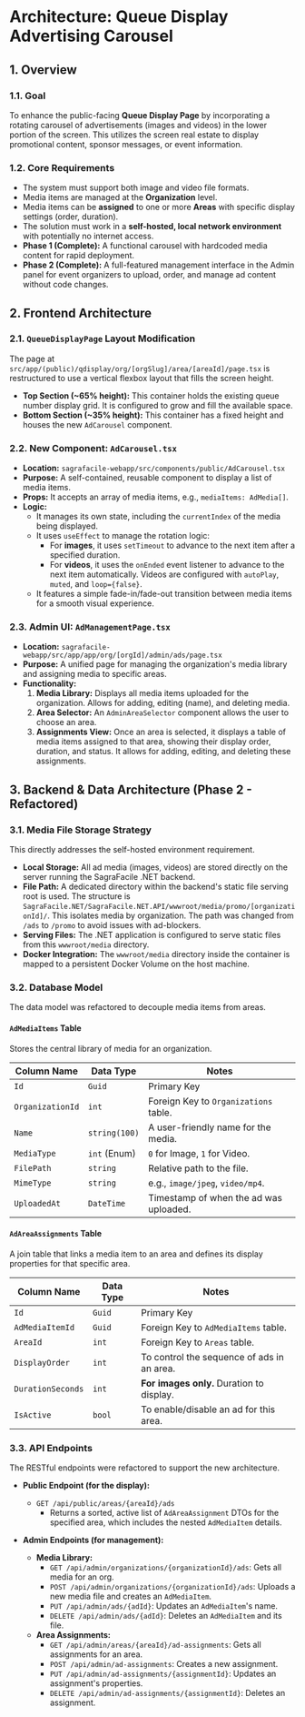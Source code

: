 # **Architecture: Queue Display Advertising Carousel**

## 1. Overview

### 1.1. Goal

To enhance the public-facing **Queue Display Page** by incorporating a rotating carousel of advertisements (images and videos) in the lower portion of the screen. This utilizes the screen real estate to display promotional content, sponsor messages, or event information.

### 1.2. Core Requirements

*   The system must support both image and video file formats.
*   Media items are managed at the **Organization** level.
*   Media items can be **assigned** to one or more **Areas** with specific display settings (order, duration).
*   The solution must work in a **self-hosted, local network environment** with potentially no internet access.
*   **Phase 1 (Complete):** A functional carousel with hardcoded media content for rapid deployment.
*   **Phase 2 (Complete):** A full-featured management interface in the Admin panel for event organizers to upload, order, and manage ad content without code changes.

## 2. Frontend Architecture

### 2.1. `QueueDisplayPage` Layout Modification

The page at `src/app/(public)/qdisplay/org/[orgSlug]/area/[areaId]/page.tsx` is restructured to use a vertical flexbox layout that fills the screen height.

*   **Top Section (~65% height):** This container holds the existing queue number display grid. It is configured to grow and fill the available space.
*   **Bottom Section (~35% height):** This container has a fixed height and houses the new `AdCarousel` component.

### 2.2. New Component: `AdCarousel.tsx`

*   **Location:** `sagrafacile-webapp/src/components/public/AdCarousel.tsx`
*   **Purpose:** A self-contained, reusable component to display a list of media items.
*   **Props:** It accepts an array of media items, e.g., `mediaItems: AdMedia[]`.
*   **Logic:**
    *   It manages its own state, including the `currentIndex` of the media being displayed.
    *   It uses `useEffect` to manage the rotation logic:
        *   For **images**, it uses `setTimeout` to advance to the next item after a specified duration.
        *   For **videos**, it uses the `onEnded` event listener to advance to the next item automatically. Videos are configured with `autoPlay`, `muted`, and `loop={false}`.
    *   It features a simple fade-in/fade-out transition between media items for a smooth visual experience.

### 2.3. Admin UI: `AdManagementPage.tsx`

*   **Location:** `sagrafacile-webapp/src/app/app/org/[orgId]/admin/ads/page.tsx`
*   **Purpose:** A unified page for managing the organization's media library and assigning media to specific areas.
*   **Functionality:**
    1.  **Media Library:** Displays all media items uploaded for the organization. Allows for adding, editing (name), and deleting media.
    2.  **Area Selector:** An `AdminAreaSelector` component allows the user to choose an area.
    3.  **Assignments View:** Once an area is selected, it displays a table of media items assigned to that area, showing their display order, duration, and status. It allows for adding, editing, and deleting these assignments.

## 3. Backend & Data Architecture (Phase 2 - Refactored)

### 3.1. Media File Storage Strategy

This directly addresses the self-hosted environment requirement.

*   **Local Storage:** All ad media (images, videos) are stored directly on the server running the SagraFacile .NET backend.
*   **File Path:** A dedicated directory within the backend's static file serving root is used. The structure is `SagraFacile.NET/SagraFacile.NET.API/wwwroot/media/promo/[organizationId]/`. This isolates media by organization. The path was changed from `/ads` to `/promo` to avoid issues with ad-blockers.
*   **Serving Files:** The .NET application is configured to serve static files from this `wwwroot/media` directory.
*   **Docker Integration:** The `wwwroot/media` directory inside the container is mapped to a persistent Docker Volume on the host machine.

### 3.2. Database Model

The data model was refactored to decouple media items from areas.

#### `AdMediaItems` Table
Stores the central library of media for an organization.

| Column Name       | Data Type      | Notes                                 |
| ----------------- | -------------- | ------------------------------------- |
| `Id`              | `Guid`         | Primary Key                           |
| `OrganizationId`  | `int`          | Foreign Key to `Organizations` table. |
| `Name`            | `string(100)`  | A user-friendly name for the media.   |
| `MediaType`       | `int` (Enum)   | `0` for Image, `1` for Video.         |
| `FilePath`        | `string`       | Relative path to the file.            |
| `MimeType`        | `string`       | e.g., `image/jpeg`, `video/mp4`.      |
| `UploadedAt`      | `DateTime`     | Timestamp of when the ad was uploaded.|

#### `AdAreaAssignments` Table
A join table that links a media item to an area and defines its display properties for that specific area.

| Column Name       | Data Type      | Notes                                     |
| ----------------- | -------------- | ----------------------------------------- |
| `Id`              | `Guid`         | Primary Key                               |
| `AdMediaItemId`   | `Guid`         | Foreign Key to `AdMediaItems` table.      |
| `AreaId`          | `int`          | Foreign Key to `Areas` table.             |
| `DisplayOrder`    | `int`          | To control the sequence of ads in an area.|
| `DurationSeconds` | `int`          | **For images only.** Duration to display. |
| `IsActive`        | `bool`         | To enable/disable an ad for this area.    |

### 3.3. API Endpoints

The RESTful endpoints were refactored to support the new architecture.

*   **Public Endpoint (for the display):**
    *   `GET /api/public/areas/{areaId}/ads`
        *   Returns a sorted, active list of `AdAreaAssignment` DTOs for the specified area, which includes the nested `AdMediaItem` details.

*   **Admin Endpoints (for management):**
    *   **Media Library:**
        *   `GET /api/admin/organizations/{organizationId}/ads`: Gets all media for an org.
        *   `POST /api/admin/organizations/{organizationId}/ads`: Uploads a new media file and creates an `AdMediaItem`.
        *   `PUT /api/admin/ads/{adId}`: Updates an `AdMediaItem`'s name.
        *   `DELETE /api/admin/ads/{adId}`: Deletes an `AdMediaItem` and its file.
    *   **Area Assignments:**
        *   `GET /api/admin/areas/{areaId}/ad-assignments`: Gets all assignments for an area.
        *   `POST /api/admin/ad-assignments`: Creates a new assignment.
        *   `PUT /api/admin/ad-assignments/{assignmentId}`: Updates an assignment's properties.
        *   `DELETE /api/admin/ad-assignments/{assignmentId}`: Deletes an assignment.
